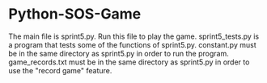 # Python-SOS-Game

The main file is sprint5.py. Run this file to play the game. 
sprint5_tests.py is a program that tests some of the functions of sprint5.py.
constant.py must be in the same directory as sprint5.py in order to run the program.
game_records.txt must be in the same directory as sprint5.py in order to use the "record game" feature.
